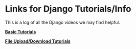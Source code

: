 # Links for Django Tutorials/Info
This is a log of all the Django videos we may find helpful.

[**Basic Tutorials**](https://www.youtube.com/playlist?list=PL-osiE80TeTtoQCKZ03TU5fNfx2UY6U4p)

[**File Upload/Download Tutorials**](https://www.youtube.com/watch?v=Zx09vcYq1oc&list=PLLxk3TkuAYnpm24Ma1XenNeq1oxxRcYFT)
